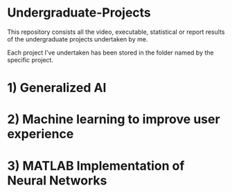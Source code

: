 # Undergraduate-Projects
This repository consists all the video, executable, statistical or report results of the undergraduate projects undertaken by me.

Each project I've undertaken has been stored in the folder named by the specific project.

# 1) Generalized AI

# 2) Machine learning to improve user experience

# 3) MATLAB Implementation of Neural Networks

